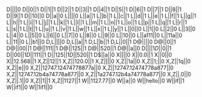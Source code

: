 D||||0
D||0||1
D||1||1
D||2||1
D||3||1
D||4||1
D||5||1
D||6||1
D||7||1
D||8||1
D||9||1
D||10||0
D||a||0
L||||0
L||a||1
L||b||1
L||c||1
L||d||1
L||e||1
L||f||1
L||g||1
L||h||1
L||i||1
L||j||1
L||k||1
L||l||1
L||m||1
L||n||1
L||o||1
L||p||1
L||q||1
L||r||1
L||s||1
L||t||1
L||u||1
L||v||1
L||w||1
L||x||1
L||y||1
L||0||0
L||1||0
L||2||0
L||3||0
L||4||0
L||5||0
L||6||0
L||7||0
L||8||0
L||9||0
L||10||0
L||a111||0
L||11a||0
L||11||0
L||b1||0
D,L||||0
D,L||a||1
D,L||b||1
D,L||0||1
D@||||0
D@||0||1
D@||00||1
D@||111||1
D@||125||1
D@||520||1
D@||a||0
D$||||1
D$||0||1
D$||00||1
D$||111||1
D$||125||1
D$||520||1
D$||a||0
X||||0
X||0.0||1
X||0||0
X||12.568||1
X,Z||12||1
X,Z||120.0||1
X,Z||||0
X,Z||1a||0
X,Z||1;||0
X,Z||1q||0
X,Z||e||0
X,Z||12747.12474778877a||0
X,Z||12747.12474778a877||0
X,Z||12747.12b4a74778a877||0
X,Z||1a2747.12b4a74778a877||0
X,Z||.0||0
X,Z||.1||0
X,Z||1||1
X,Z||1127||1
W||1127.77||0
W||a||0
W||hello||0
W||if||1
W||if1||0
W||1if1||0
